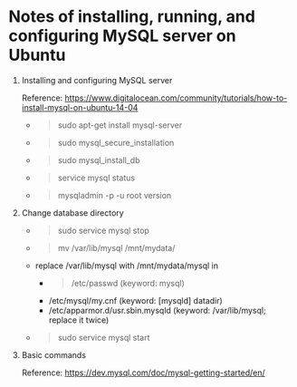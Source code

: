 # Notes of installing, running, and configuring MySQL server on Ubuntu

1. Installing and configuring MySQL server
    
    Reference: https://www.digitalocean.com/community/tutorials/how-to-install-mysql-on-ubuntu-14-04
    
    + > sudo apt-get install mysql-server
    + > sudo mysql_secure_installation
    + > sudo mysql_install_db
    + > service mysql status
    + > mysqladmin -p -u root version

2. Change database directory
    + > sudo service mysql stop
    + > mv /var/lib/mysql /mnt/mydata/
    + replace /var/lib/mysql with /mnt/mydata/mysql in
        - > /etc/passwd         (keyword: mysql)
        + /etc/mysql/my.cnf     (keyword: [mysqld] datadir)
        + /etc/apparmor.d/usr.sbin.mysqld   (keyword: /var/lib/mysql; replace it twice)
    + > sudo service mysql start

3. Basic commands
    
    Reference: https://dev.mysql.com/doc/mysql-getting-started/en/

